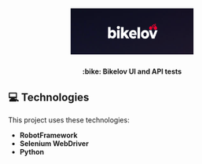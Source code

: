<h1 align="center">
    <img alt="Bikelov" title="logo" src="resources/images/bikelov.png" width="250px"
    style="background-color:black;"/>
</h1>

<h4 align="center">
:bike: Bikelov <strong>UI</strong> and <strong>API</strong> tests
</h4>

## 💻 Technologies

This project uses these technologies:

- <strong> RobotFramework </strong>
- <strong> Selenium WebDriver </strong>
- <strong> Python </strong>